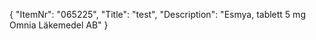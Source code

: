 {
  "ItemNr": "065225",
  "Title": "test",
  "Description": "Esmya, tablett 5 mg Omnia Läkemedel AB"
}